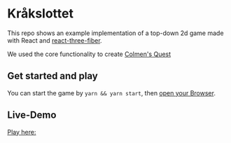 # Kråkslottet


This repo shows an example implementation of a top-down 2d game made with React and [react-three-fiber](https://github.com/pmndrs/react-three-fiber).

We used the core functionality to create [Colmen's Quest](https://coldigames.itch.io/colmens-quest) 

## Get started and play

You can start the game by `yarn && yarn start`, then [open your Browser](http://localhost:3000/).

## Live-Demo

[Play here:](https://krokslottet-test.s3.eu-north-1.amazonaws.com/index.html) 
